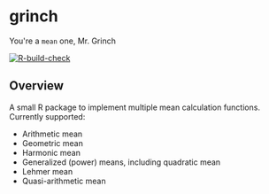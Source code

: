 # **grinch**

You're a `mean` one, Mr. Grinch

<!-- badges: start -->
[![R-build-check](https://github.com/josherrickson/grinch/workflows/R-build-check/badge.svg)](https://github.com/josherrickson/grinch/actions)
<!-- badges: end -->

## Overview

A small R package to implement multiple mean calculation functions. Currently
supported:

- Arithmetic mean
- Geometric mean
- Harmonic mean
- Generalized (power) means, including quadratic mean
- Lehmer mean
- Quasi-arithmetic mean
